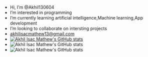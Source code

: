 -  Hi, I’m @Akhil130604
-  I’m interested in programming
-  I’m currently learning artificial intelligence,Machine learning,App development 
-  I’m looking to collaborate on intersting projects
-  akhilisacmathew13@gmail.com
-  [![Akhil Isac Mathew's GitHub stats](https://github-readme-stats.vercel.app/api?username=Akhil130604)](https://github.com/Akhil130604/github-readme-stats)
-  ![Akhil Isac Mathew's GitHub stats](https://github-readme-stats.vercel.app/api?username=Akhil130604&show=reviews,discussions_started,discussions_answered,prs_merged,prs_merged_percentage)
-  ![Akhil Isac Mathew's GitHub stats](https://github-readme-stats.vercel.app/api?username=Akhil130604&show_icons=true)

<!---
Akhil130604/Akhil130604 is a ✨ special ✨ repository because its `README.md` (this file) appears on your GitHub profile.
You can click the Preview link to take a look at your changes.
--->
